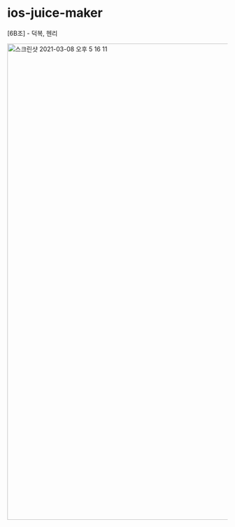 # ios-juice-maker

[6B조] - 덕복, 헨리

<img width="1086" alt="스크린샷 2021-03-08 오후 5 16 11" src="https://user-images.githubusercontent.com/70311145/110293626-2a388780-8032-11eb-97af-34aba494082d.png">
